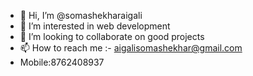 - 👋 Hi, I’m @somashekharaigali
- 👀 I’m interested in web development
 - 💞️ I’m looking to collaborate on good projects 
- 📫 How to reach me :- aigalisomashekhar@gmail.com
- Mobile:8762408937
 

<!---
somashekharaigali/somashekharaigali is a ✨ special ✨ repository because its `README.md` (this file) appears on your GitHub profile.
You can click the Preview link to take a look at your changes.
--->
